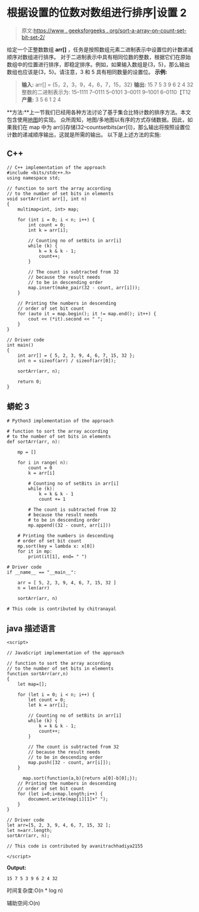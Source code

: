 # 根据设置的位数对数组进行排序|设置 2

> 原文:[https://www . geeksforgeeks . org/sort-a-array-on-count-set-bit-set-2/](https://www.geeksforgeeks.org/sort-an-array-according-to-count-of-set-bits-set-2/)

给定一个正整数数组 **arr[]** ，任务是按照数组元素二进制表示中设置位的计数递减顺序对数组进行排序。
对于二进制表示中具有相同位数的整数，根据它们在原始数组中的位置进行排序，即稳定排序。例如，如果输入数组是{3，5}，那么输出数组也应该是{3，5}。请注意，3 和 5 具有相同数量的设置位。
**示例:**

> **输入:** arr[] = {5，2，3，9，4，6，7，15，32}
> **输出:** 15 7 5 3 9 6 2 4 32
> 整数的二进制表示为:
> 15–1111
> 7–0111
> 5–0101
> 3–0011
> 9–1001
> 6–0110【T12
> **产量:** 3 5 6 1 2 4

**方法:**上一节我们已经用各种方法讨论了基于集合比特计数的排序方法。本文包含使用[地图](https://www.geeksforgeeks.org/map-associative-containers-the-c-standard-template-library-stl/)的实现。
众所周知，地图/多地图以有序的方式存储数据。因此，如果我们在 map 中为 arr[i]存储(32–countsetbits(arr[I])，那么输出将按照设置位计数的递减顺序输出，这就是所需的输出。
以下是上述方法的实施:

## C++

```
// C++ implementation of the approach
#include <bits/stdc++.h>
using namespace std;

// function to sort the array according
// to the number of set bits in elements
void sortArr(int arr[], int n)
{
    multimap<int, int> map;

    for (int i = 0; i < n; i++) {
        int count = 0;
        int k = arr[i];

        // Counting no of setBits in arr[i]
        while (k) {
            k = k & k - 1;
            count++;
        }

        // The count is subtracted from 32
        // because the result needs
        // to be in descending order
        map.insert(make_pair(32 - count, arr[i]));
    }

    // Printing the numbers in descending
    // order of set bit count
    for (auto it = map.begin(); it != map.end(); it++) {
        cout << (*it).second << " ";
    }
}

// Driver code
int main()
{
    int arr[] = { 5, 2, 3, 9, 4, 6, 7, 15, 32 };
    int n = sizeof(arr) / sizeof(arr[0]);

    sortArr(arr, n);

    return 0;
}
```

## 蟒蛇 3

```
# Python3 implementation of the approach

# function to sort the array according
# to the number of set bits in elements
def sortArr(arr, n):

    mp = []

    for i in range( n):
        count = 0
        k = arr[i]

        # Counting no of setBits in arr[i]
        while (k):
            k = k & k - 1
            count += 1

        # The count is subtracted from 32
        # because the result needs
        # to be in descending order
        mp.append((32 - count, arr[i]))

    # Printing the numbers in descending
    # order of set bit count
    mp.sort(key = lambda x: x[0])
    for it in mp:
        print(it[1], end= " ")

# Driver code
if __name__ == "__main__":

    arr = [ 5, 2, 3, 9, 4, 6, 7, 15, 32 ]
    n = len(arr)

    sortArr(arr, n)

# This code is contributed by chitranayal
```

## java 描述语言

```
<script>

// JavaScript implementation of the approach

// function to sort the array according
// to the number of set bits in elements
function sortArr(arr,n)
{
    let map=[];

    for (let i = 0; i < n; i++) {
        let count = 0;
        let k = arr[i];

        // Counting no of setBits in arr[i]
        while (k) {
            k = k & k - 1;
            count++;
        }

        // The count is subtracted from 32
        // because the result needs
        // to be in descending order
        map.push([32 - count, arr[i]]);
    }

      map.sort(function(a,b){return a[0]-b[0];});
    // Printing the numbers in descending
    // order of set bit count
    for (let i=0;i<map.length;i++) {
        document.write(map[i][1]+" ");
    }
}

// Driver code
let arr=[5, 2, 3, 9, 4, 6, 7, 15, 32 ];
let n=arr.length;
sortArr(arr, n);

// This code is contributed by avanitrachhadiya2155

</script>
```

**Output:** 

```
15 7 5 3 9 6 2 4 32
```

时间复杂度:O(n * log n)

辅助空间:O(n)